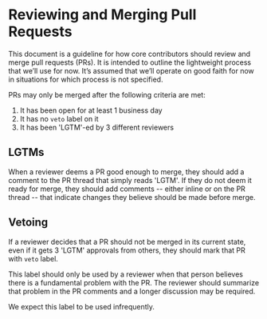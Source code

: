# Reviewing and Merging Pull Requests

This document is a guideline for how core contributors should review and merge
pull requests (PRs). It is intended to outline the lightweight process that
we’ll use for now. It’s assumed that we’ll operate on good faith for now in
situations for which process is not specified.

PRs may only be merged after the following criteria are met:

1. It has been open for at least 1 business day
1. It has no `veto` label on it
1. It has been 'LGTM'-ed by 3 different reviewers

## LGTMs

When a reviewer deems a PR good enough to merge, they should add a comment to the PR
thread that simply reads 'LGTM'. If they do not deem it ready for merge,
they should add comments -- either inline or on the PR thread -- that indicate
changes they believe should be made before merge.

## Vetoing

If a reviewer decides that a PR should not be merged in its current state,
even if it gets 3 'LGTM' approvals from others, they should mark that PR with
`veto` label.

This label should only be used by a reviewer when that person believes there
is a fundamental problem with the PR. The reviewer should summarize that problem
in the PR comments and a longer discussion may be required.

We expect this label to be used infrequently.

